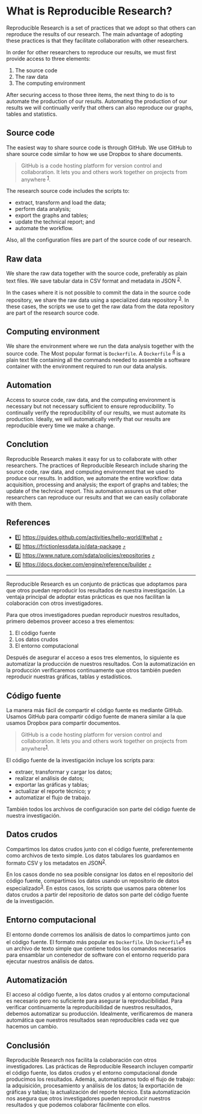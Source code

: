 # What is Reproducible Research?

Reproducible Research is a set of practices that we adopt so that others can reproduce the results
of our research. The main advantage of adopting these practices is that they facilitate
collaboration with other researchers.

In order for other researchers to reproduce our results, we must first provide access to three
elements:

1. The source code
1. The raw data
1. The computing environment

After securing access to those three items, the next thing to do is to automate the production of
our results. Automating the production of our results we will continually verify that others can
also reproduce our graphs, tables and statistics.

## Source code

The easiest way to share source code is through GitHub. We use GitHub to share source code similar
to how we use Dropbox to share documents.

> GitHub is a code hosting platform for version control and collaboration. It lets you and others
> work together on projects from anywhere <sup id = "1">[1](#github)</sup>.

The research source code includes the scripts to:

- extract, transform and load the data;
- perform data analysis;
- export the graphs and tables;
- update the technical report; and
- automate the workflow.

Also, all the configuration files are part of the source code of our research.

## Raw data

We share the raw data together with the source code, preferably as plain text files. We save tabular
data in CSV format and metadata in JSON <sup id = "2">[2](#datapackage)</sup>.

In the cases where it is not possible to commit the data in the source code repository, we share the
raw data using a specialized data repository <sup id = "3">[3](#data)</sup>. In these cases, the
scripts we use to get the raw data from the data repository are part of the research source code.

## Computing environment

We share the environment where we run the data analysis together with the source code. The Most
popular format is `Dockerfile`. A `Dockerfile` <sup id ="4">[4](#dockerfile)</sup> is a plain text
file containing all the commands needed to assemble a software container with the environment
required to run our data analysis.

## Automation

Access to source code, raw data, and the computing environment is necessary but not necessary
sufficient to ensure reproducibility. To continually verify the reproducibility of our results, we
must automate its production. Ideally, we will automatically verify that our results are
reproducible every time we make a change.

## Conclution

Reproducible Research makes it easy for us to collaborate with other researchers. The practices of
Reproducible Research include sharing the source code, raw data, and computing environment that we
used to produce our results. In addition, we automate the entire workflow: data acquisition,
processing and analysis; the export of graphs and tables; the update of the technical report. This
automation assures us that other researchers can reproduce our results and that we can easily
collaborate with them.

## References

- <a name="github">1️⃣</a> https://guides.github.com/activities/hello-world/#what [⤴️](#1)
- <a name="datapackage">2️⃣</a> https://frictionlessdata.io/data-package [⤴️](#2)
- <a name="datos">3️⃣</a> https://www.nature.com/sdata/policies/repositories [⤴️](#3)
- <a name="dockerfile">4️⃣</a> https://docs.docker.com/engine/reference/builder [⤴️](#4)

---

Reproducible Research es un conjunto de prácticas que adoptamos para que otros puedan reproducir los
resultados de nuestra investigación. La ventaja principal de adoptar estas prácticas es que nos
facilitan la colaboración con otros investigadores.

Para que otros investigadores puedan reproducir nuestros resultados, primero debemos proveer acceso
a tres elementos:

1. El código fuente
1. Los datos crudos
1. El entorno computacional

Después de asegurar el acceso a esos tres elementos, lo siguiente es automatizar la producción de
nuestros resultados. Con la automatización en la producción verificaremos continuamente que otros
también pueden reproducir nuestras gráficas, tablas y estadísticos.

## Código fuente

La manera más fácil de compartir el código fuente es mediante GitHub. Usamos GitHub para compartir
código fuente de manera similar a la que usamos Dropbox para compartir documentos.

> GitHub is a code hosting platform for version control and collaboration. It lets you and others
> work together on projects from anywhere<sup id="1">[1](#github)</sup>.

El código fuente de la investigación incluye los scripts para:

- extraer, transformar y cargar los datos;
- realizar el análisis de datos;
- exportar las gráficas y tablas;
- actualizar el reporte técnico; y
- automatizar el flujo de trabajo.

También todos los archivos de configuración son parte del código fuente de nuestra investigación.

## Datos crudos

Compartimos los datos crudos junto con el código fuente, preferentemente como archivos de texto
simple. Los datos tabulares los guardamos en formato CSV y los metadatos en JSON<sup
id="2">[2](#datapackage)</sup>.

En los casos donde no sea posible consignar los datos en el repositorio del código fuente,
compartimos los datos usando un repositorio de datos especializado<sup id="3">[3](#datos)</sup>. En
estos casos, los scripts que usamos para obtener los datos crudos a partir del repositorio de datos
son parte del código fuente de la investigación.

## Entorno computacional

El entorno donde corremos los análisis de datos lo compartimos junto con el código fuente. El
formato más popular es `Dockerfile`. Un `Dockerfile`<sup id="4">[4](#dockerfile)</sup> es un archivo
de texto simple que contiene todos los comandos necesarios para ensamblar un contenedor de software
con el entorno requerido para ejecutar nuestros análisis de datos.

## Automatización

El acceso al código fuente, a los datos crudos y al entorno computacional es necesario pero no
suficiente para asegurar la reproducibilidad. Para verificar continuamente la reproducibilidad de
nuestros resultados, debemos automatizar su producción. Idealmente, verificaremos de manera
automática que nuestros resultados sean reproducibles cada vez que hacemos un cambio.

## Conclusión

Reproducible Research nos facilita la colaboración con otros investigadores. Las prácticas de
Reproducible Research incluyen compartir el código fuente, los datos crudos y el entorno
computacional donde producimos los resultados. Además, automatizamos todo el flujo de trabajo: la
adquisición, procesamiento y análisis de los datos; la exportación de gráficas y tablas; la
actualización del reporte técnico. Esta automatización nos asegura que otros investigadores pueden
reproducir nuestros resultados y que podemos colaborar fácilmente con ellos.
